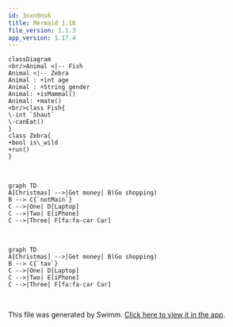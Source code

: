 ```yaml
---
id: 3oxn9ns6
title: Mermaid 1.18
file_version: 1.1.3
app_version: 1.17.4
---
```


<!--MERMAID {width:50}-->
```mermaid
classDiagram
<br/>Animal <|-- Fish
Animal <|-- Zebra
Animal : +int age
Animal : +String gender
Animal: +isMammal()
Animal: +mate()
<br/>class Fish{
\-int `Shaut`
\-canEat()
}
class Zebra{
+bool is\_wild
+run()
}

```
<!--MCONTENT {content: "classDiagram<br/>\n<br/>Animal <|-- Fish<br/>\nAnimal <|-- Zebra<br/>\nAnimal : +int age<br/>\nAnimal : +String gender<br/>\nAnimal: +isMammal()<br/>\nAnimal: +mate()<br/>\n<br/>class Fish{<br/>\n\\-int `Shaut`<swm-token data-swm-token=\":repositories/TreatmentRepository.cs:9:3:3:`        public Shaut`\"/><br/>\n\\-canEat()<br/>\n}<br/>\nclass Zebra{<br/>\n+bool is\\_wild<br/>\n+run()<br/>\n}<br/>\n<br/>"} --->

<br/>

<!--MERMAID {width:100}-->
```mermaid
graph TD
A[Christmas] -->|Get money| B(Go shopping)
B --> C{`notMain`}
C -->|One| D[Laptop]
C -->|Two| E[iPhone]
C -->|Three| F[fa:fa-car Car]

```
<!--MCONTENT {content: "graph TD<br/>\nA\\[Christmas\\] \\-\\-\\>|Get money| B(Go shopping)<br/>\nB \\-\\-\\> C{`notMain`<swm-token data-swm-token=\":Program.cs:1:6:6:`public static void notMain () {`\"/>}<br/>\nC \\-\\-\\>|One| D\\[Laptop\\]<br/>\nC \\-\\-\\>|Two| E\\[iPhone\\]<br/>\nC \\-\\-\\>|Three| F\\[fa:fa-car Car\\]<br/>\n<br/>"} --->

<br/>

<!--MERMAID {width:100}-->
```mermaid
graph TD
A[Christmas] -->|Get money| B(Go shopping)
B --> C{`tax`}
C -->|One| D[Laptop]
C -->|Two| E[iPhone]
C -->|Three| F[fa:fa-car Car]

```
<!--MCONTENT {content: "graph TD<br/>\nA\\[Christmas\\] \\-\\-\\>|Get money| B(Go shopping)<br/>\nB \\-\\-\\> C{`tax`<swm-token data-swm-token=\":repositories/TreatmentRepository.cs:11:1:1:`            tax { return Context as MyContext; }`\"/>}<br/>\nC \\-\\-\\>|One| D\\[Laptop\\]<br/>\nC \\-\\-\\>|Two| E\\[iPhone\\]<br/>\nC \\-\\-\\>|Three| F\\[fa:fa-car Car\\]<br/>\n<br/>"} --->

<br/>

This file was generated by Swimm. [Click here to view it in the app](https://swimm-web-app.web.app/repos/Z2l0aHViJTNBJTNBY3NoYXJwLXNoYXVsLXRlc3QlM0ElM0Fzd2ltbWlv/docs/3oxn9ns6).
